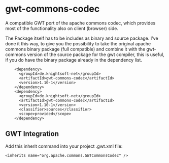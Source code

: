gwt-commons-codec
=================

A compatible GWT port of the apache commons codec, which provides most of the functionality also on client (browser) side.

The Package itself has to be includes as binary and source package. I've done it this way, to give you the possibility to take the original apache commons binary package (full compatible) and combine it with the gwt-commons version of the source package for the gwt compiler, this is useful, if you do have the binary package already in the dependency list.

```
    <dependency>
      <groupId>de.knightsoft-net</groupId>
      <artifactId>gwt-commons-codec</artifactId>
      <version>1.10-1</version>
    </dependency>
    <dependency>
      <groupId>de.knightsoft-net</groupId>
      <artifactId>gwt-commons-codec</artifactId>
      <version>1.10-1</version>
      <classifier>sources</classifier>
      <scope>provided</scope>
    </dependency>
```

GWT Integration
---------------

Add this inherit command into your project .gwt.xml file:

```
<inherits name="org.apache.commons.GWTCommonsCodec" />
```
